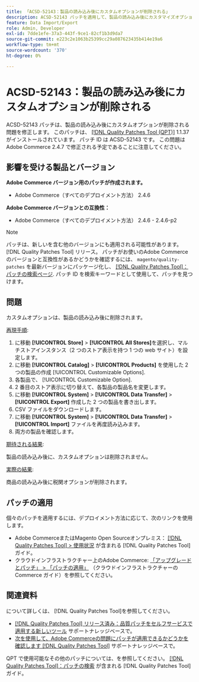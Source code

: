 ```yaml
---
title: 「ACSD-52143：製品の読み込み後にカスタムオプションが削除される」
description: ACSD-52143 パッチを適用して、製品の読み込み後にカスタマイズオプションが削除されるAdobe Commerceの問題を修正してください。
feature: Data Import/Export
role: Admin, Developer
exl-id: 7dde1efe-37a3-443f-9ce1-82cf1b3d9da7
source-git-commit: e223c2e1063b25399cc29a087623435b414e19a6
workflow-type: tm+mt
source-wordcount: '370'
ht-degree: 0%

---
```


# ACSD-52143：製品の読み込み後にカスタムオプションが削除される

ACSD-52143 パッチは、製品の読み込み後にカスタムオプションが削除される問題を修正します。 このパッチは、 [[!DNL Quality Patches Tool (QPT)]](/help/announcements/adobe-commerce-announcements/magento-quality-patches-released-new-tool-to-self-serve-quality-patches.md) 1.1.37 がインストールされています。 パッチ ID は ACSD-52143 です。 この問題はAdobe Commerce 2.4.7 で修正される予定であることに注意してください。

## 影響を受ける製品とバージョン

**Adobe Commerce バージョン用のパッチが作成されます。**

* Adobe Commerce（すべてのデプロイメント方法） 2.4.6

**Adobe Commerce バージョンとの互換性：**

* Adobe Commerce（すべてのデプロイメント方法） 2.4.6 - 2.4.6-p2

>[!NOTE]
>
>パッチは、新しいを含む他のバージョンにも適用される可能性があります。 [!DNL Quality Patches Tool] リリース。 パッチがお使いのAdobe Commerceのバージョンと互換性があるかどうかを確認するには、 `magento/quality-patches` を最新バージョンにパッケージ化し、 [[!DNL Quality Patches Tool]：パッチの検索ページ](https://experienceleague.adobe.com/tools/commerce-quality-patches/index.html). パッチ ID を検索キーワードとして使用して、パッチを見つけます。

## 問題

カスタムオプションは、製品の読み込み後に削除されます。

<u>再現手順</u>:

1. に移動 **[!UICONTROL Store]** > **[!UICONTROL All Stores]**&#x200B;を選択し、マルチストアインスタンス（2 つのストア表示を持つ 1 つの web サイト）を設定します。
1. に移動 **[!UICONTROL Catalog]** > **[!UICONTROL Products]** を使用した 2 つの製品の作成 [!UICONTROL Customizable Options].
1. 各製品で、 [!UICONTROL Customizable Option].
1. 2 番目のストア表示に切り替えて、各製品の製品名を変更します。
1. に移動 **[!UICONTROL System]** > **[!UICONTROL Data Transfer]** > **[!UICONTROL Export]** 作成した 2 つの製品を書き出します。
1. CSV ファイルをダウンロードします。
1. に移動 **[!UICONTROL System]** > **[!UICONTROL Data Transfer]** > **[!UICONTROL Import]** ファイルを再度読み込みます。
1. 両方の製品を確認します。

<u>期待される結果</u>:

製品の読み込み後に、カスタムオプションは削除されません。

<u>実際の結果</u>:

商品の読み込み後に税関オプションが削除されます。

## パッチの適用

個々のパッチを適用するには、デプロイメント方法に応じて、次のリンクを使用します。

* Adobe CommerceまたはMagento Open Sourceオンプレミス： [[!DNL Quality Patches Tool] > 使用状況](https://experienceleague.adobe.com/docs/commerce-operations/tools/quality-patches-tool/usage.html) が含まれる [!DNL Quality Patches Tool] ガイド。
* クラウドインフラストラクチャー上のAdobe Commerce: [「アップグレードとパッチ」 > 「パッチの適用」](https://experienceleague.adobe.com/docs/commerce-cloud-service/user-guide/develop/upgrade/apply-patches.html) （クラウドインフラストラクチャーのCommerce ガイド）を参照してください。

## 関連資料

について詳しくは、 [!DNL Quality Patches Tool]を参照してください。

* [[!DNL Quality Patches Tool] リリース済み：品質パッチをセルフサービスで適用する新しいツール](/help/announcements/adobe-commerce-announcements/magento-quality-patches-released-new-tool-to-self-serve-quality-patches.md) サポートナレッジベースで。
* [次を使用して、Adobe Commerceの問題にパッチが適用できるかどうかを確認します [!DNL Quality Patches Tool]](/help/support-tools/patches-available-in-qpt-tool/check-patch-for-magento-issue-with-magento-quality-patches.md) サポートナレッジベースで。

QPT で使用可能なその他のパッチについては、を参照してください。 [[!DNL Quality Patches Tool]：パッチの検索](https://experienceleague.adobe.com/tools/commerce-quality-patches/index.html) が含まれる [!DNL Quality Patches Tool] ガイド。
